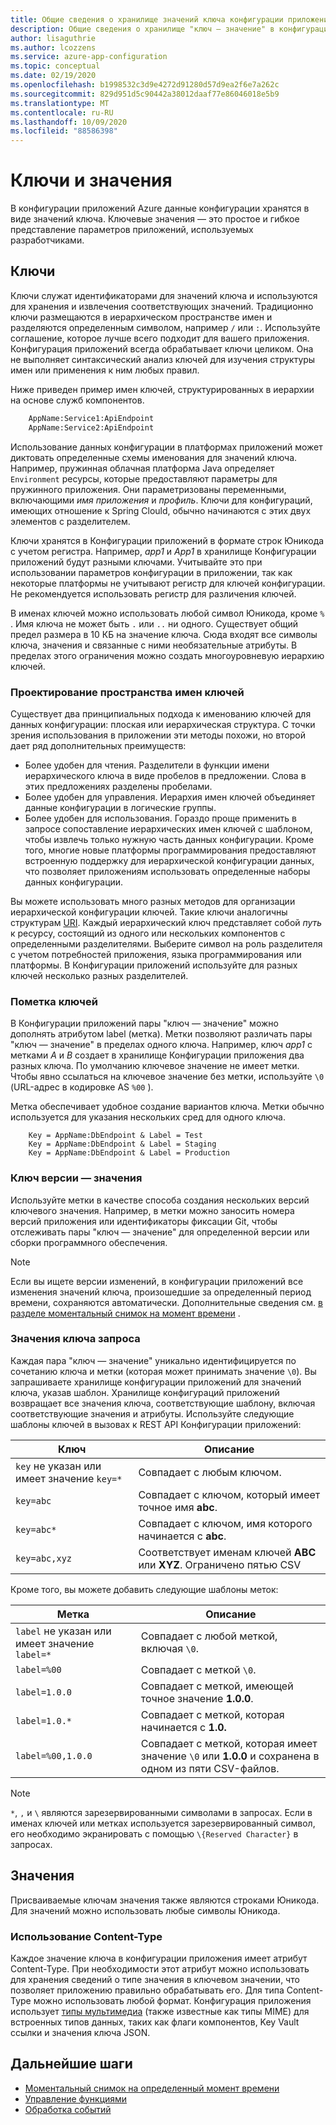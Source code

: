 ```yaml
---
title: Общие сведения о хранилище значений ключа конфигурации приложений Azure
description: Общие сведения о хранилище "ключ — значение" в конфигурации приложения Azure, в котором данные конфигурации хранятся в виде значений ключа. Значения ключа — это представление параметров приложения.
author: lisaguthrie
ms.author: lcozzens
ms.service: azure-app-configuration
ms.topic: conceptual
ms.date: 02/19/2020
ms.openlocfilehash: b1998532c3d9e4272d91280d57d9ea2f6e7a262c
ms.sourcegitcommit: 829d951d5c90442a38012daaf77e86046018e5b9
ms.translationtype: MT
ms.contentlocale: ru-RU
ms.lasthandoff: 10/09/2020
ms.locfileid: "88586398"
---
```

# <a name="keys-and-values"></a>Ключи и значения

В конфигурации приложений Azure данные конфигурации хранятся в виде значений ключа. Ключевые значения — это простое и гибкое представление параметров приложений, используемых разработчиками.

## <a name="keys"></a>Ключи

Ключи служат идентификаторами для значений ключа и используются для хранения и извлечения соответствующих значений. Традиционно ключи размещаются в иерархическом пространстве имен и разделяются определенным символом, например `/` или `:`. Используйте соглашение, которое лучше всего подходит для вашего приложения. Конфигурация приложений всегда обрабатывает ключи целиком. Она не выполняет синтаксический анализ ключей для изучения структуры имен или применения к ним любых правил.

Ниже приведен пример имен ключей, структурированных в иерархии на основе служб компонентов.

```aspx
    AppName:Service1:ApiEndpoint
    AppName:Service2:ApiEndpoint
```

Использование данных конфигурации в платформах приложений может диктовать определенные схемы именования для значений ключа. Например, пружинная облачная платформа Java определяет `Environment` ресурсы, которые предоставляют параметры для пружинного приложения.  Они параметризованы переменными, включающими *имя приложения* и *профиль*. Ключи для конфигураций, имеющих отношение к Spring Clould, обычно начинаются с этих двух элементов с разделителем.

Ключи хранятся в Конфигурации приложений в формате строк Юникода с учетом регистра. Например, *app1* и *App1* в хранилище Конфигурации приложений будут разными ключами. Учитывайте это при использовании параметров конфигурации в приложении, так как некоторые платформы не учитывают регистр для ключей конфигурации. Не рекомендуется использовать регистр для различения ключей.

В именах ключей можно использовать любой символ Юникода, кроме `%` . Имя ключа не может быть `.` или `..` ни одного. Существует общий предел размера в 10 КБ на значение ключа. Сюда входят все символы ключа, значения и связанные с ними необязательные атрибуты. В пределах этого ограничения можно создать многоуровневую иерархию ключей.

### <a name="design-key-namespaces"></a>Проектирование пространства имен ключей

Существует два принципиальных подхода к именованию ключей для данных конфигурации: плоская или иерархическая структура. С точки зрения использования в приложении эти методы похожи, но второй дает ряд дополнительных преимуществ:

* Более удобен для чтения. Разделители в функции имени иерархического ключа в виде пробелов в предложении. Слова в этих предложениях разделены пробелами.
* Более удобен для управления. Иерархия имен ключей объединяет данные конфигурации в логические группы.
* Более удобен для использования. Гораздо проще применить в запросе сопоставление иерархических имен ключей с шаблоном, чтобы извлечь только нужную часть данных конфигурации. Кроме того, многие новые платформы программирования предоставляют встроенную поддержку для иерархической конфигурации данных, что позволяет приложениям использовать определенные наборы данных конфигурации.

Вы можете использовать много разных методов для организации иерархической конфигурации ключей. Такие ключи аналогичны структурам [URI](https://en.wikipedia.org/wiki/Uniform_Resource_Identifier). Каждый иерархический ключ представляет собой *путь* к ресурсу, состоящий из одного или нескольких компонентов с определенными разделителями. Выберите символ на роль разделителя с учетом потребностей приложения, языка программирования или платформы. В Конфигурации приложений используйте для разных ключей несколько разных разделителей.

### <a name="label-keys"></a>Пометка ключей

В Конфигурации приложений пары "ключ — значение" можно дополнять атрибутом label (метка). Метки позволяют различать пары "ключ — значение" в пределах одного ключа. Например, ключ *app1* с метками *A* и *B* создает в хранилище Конфигурации приложения два разных ключа. По умолчанию ключевое значение не имеет метки. Чтобы явно ссылаться на ключевое значение без метки, используйте `\0` (URL-адрес в кодировке AS `%00` ).

Метка обеспечивает удобное создание вариантов ключа. Метки обычно используется для указания нескольких сред для одного ключа.

```
    Key = AppName:DbEndpoint & Label = Test
    Key = AppName:DbEndpoint & Label = Staging
    Key = AppName:DbEndpoint & Label = Production
```

### <a name="version-key-values"></a>Ключ версии — значения

Используйте метки в качестве способа создания нескольких версий ключевого значения. Например, в метки можно заносить номера версий приложения или идентификаторы фиксации Git, чтобы отслеживать пары "ключ — значение" для определенной версии или сборки программного обеспечения.

> [!NOTE]
> Если вы ищете версии изменений, в конфигурации приложений все изменения значений ключа, произошедшие за определенный период времени, сохраняются автоматически. Дополнительные сведения см. [в разделе моментальный снимок на момент времени](./concept-point-time-snapshot.md) .

### <a name="query-key-values"></a>Значения ключа запроса

Каждая пара "ключ — значение" уникально идентифицируется по сочетанию ключа и метки (которая может принимать значение `\0`). Вы запрашиваете хранилище конфигурации приложений для значений ключа, указав шаблон. Хранилище конфигураций приложений возвращает все значения ключа, соответствующие шаблону, включая соответствующие значения и атрибуты. Используйте следующие шаблоны ключей в вызовах к REST API Конфигурации приложений:

| Ключ | Описание |
|---|---|
| `key` не указан или имеет значение `key=*` | Совпадает с любым ключом. |
| `key=abc` | Совпадает с ключом, который имеет точное имя **abc**. |
| `key=abc*` | Совпадает с ключом, имя которого начинается с **abc**. |
| `key=abc,xyz` | Соответствует именам ключей **ABC** или **XYZ**. Ограничено пятью CSV |

Кроме того, вы можете добавить следующие шаблоны меток:

| Метка | Описание |
|---|---|
| `label` не указан или имеет значение `label=*` | Совпадает с любой меткой, включая `\0`. |
| `label=%00` | Совпадает с меткой `\0`. |
| `label=1.0.0` | Совпадает с меткой, имеющей точное значение **1.0.0**. |
| `label=1.0.*` | Совпадает с меткой, которая начинается с **1.0.** |
| `label=%00,1.0.0` | Совпадает с меткой, которая имеет значение `\0` или **1.0.0** и сохранена в одном из пяти CSV-файлов. |

> [!NOTE]
> `*`, `,` и `\` являются зарезервированными символами в запросах. Если в именах ключей или метках используется зарезервированный символ, его необходимо экранировать с помощью `\{Reserved Character}` в запросах.

## <a name="values"></a>Значения

Присваиваемые ключам значения также являются строками Юникода. Для значений можно использовать любые символы Юникода.

### <a name="use-content-type"></a>Использование Content-Type
Каждое значение ключа в конфигурации приложения имеет атрибут Content-Type. При необходимости этот атрибут можно использовать для хранения сведений о типе значения в ключевом значении, что позволяет приложению правильно обрабатывать его. Для типа Content-Type можно использовать любой формат. Конфигурация приложения использует [типы мультимедиа]( https://www.iana.org/assignments/media-types/media-types.xhtml) (также известные как типы MIME) для встроенных типов данных, таких как флаги компонентов, Key Vault ссылки и значения ключа JSON.

## <a name="next-steps"></a>Дальнейшие шаги

* [Моментальный снимок на определенный момент времени](./concept-point-time-snapshot.md)
* [Управление функциями](./concept-feature-management.md)
* [Обработка событий](./concept-app-configuration-event.md)
